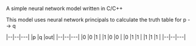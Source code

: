 A simple neural network model written in C/C++

This model uses neural network principals to calculate the truth table for p --> q

|--|--|---|
|p |q |out|
|--|--|---|
|0 |0 |1  |
|1 |0 |0  |
|0 |1 |1  |
|1 |1 |1  |
|--|--|---|



